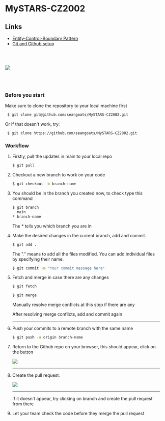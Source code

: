 # MySTARS-CZ2002

## Links
- <a href="https://en.wikipedia.org/wiki/Entity-control-boundary">Entity-Control-Boundary Pattern</a>
- <a href="https://www.freecodecamp.org/news/learn-the-basics-of-git-in-under-10-minutes-da548267cc91/">Git and Github setup</a>

<br></br>

![](https://i.ibb.co/ygWZc8q/Screenshot-2020-11-03-143649.jpg)

<br></br>
### Before you start

Make sure to clone the repository to your local machine first
```bash
 $ git clone git@github.com:seangoats/MySTARS-CZ2002.git
```

Or if that doesn't work, try:

```bash
 $ git clone https://github.com/seangoats/MySTARS-CZ2002.git
```

### Workflow
1. Firstly, pull the updates in main to your local repo

    ```bash
    $ git pull
    ```

2. Checkout a new branch to work on your code
    ```bash
    $ git checkout -b branch-name
    ```
3. You should be in the branch you created now, to check type this command
    ```bash
    $ git branch
      main
    * branch-name
    ```
   The * tells you which branch you are in
   
4. Make the desired changes in the current branch, add and commit.
    ```bash
    $ git add .
    ```
    The "." means to add all the files modified.
    You can add individual files by specifying their name.
    
    ```bash
    $ git commit -m "Your commit message here"
    ```
5. Fetch and merge in case there are any changes
    ```bash
    $ git fetch
    ```
    
    ```bash
    $ git merge
    ```
   Manually resolve merge conflicts at this step if there are any
   
   After resolving merge conflicts, add and commit again
   <hr>
   
6. Push your commits to a remote branch with the same name
    ```bash
    $ git push -u origin branch-name
    ```
7. Return to the Github repo on your browser, this should appear, click on the button

    ![](https://i.ibb.co/fMjdcp8/Screenshot-2020-11-03-231544.jpg)
    ****
    
8. Create the pull request.
    
    ![](https://i.ibb.co/3hcc6Dw/Screenshot-2020-11-03-231612.jpg)
    ****
    
    If it doesn't appear, try clicking on branch and create the pull request from there
    
9. Let your team check the code before they merge the pull request